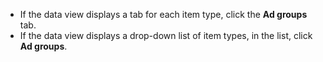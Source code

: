 - If the data view displays a tab for each item type, click the **Ad groups** tab.
- If the data view displays a drop-down list of item types, in the list, click **Ad groups**.


